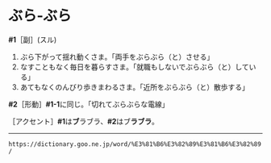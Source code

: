 # ぶら‐ぶら

**\#1**［副］(スル)
1. ぶら下がって揺れ動くさま。「両手をぶらぶら（と）させる」
2. なすこともなく毎日を暮らすさま。「就職もしないでぶらぶら（と）している」
3. あてもなくのんびり歩きまわるさま。「近所をぶらぶら（と）散歩する」
    

**\#2**［形動］**\#1-1**に同じ。「切れてぶらぶらな電線」

［アクセント］**\#1**は**ブ**ラブラ、**\#2**はブ**ラブラ**。

---
`https://dictionary.goo.ne.jp/word/%E3%81%B6%E3%82%89%E3%81%B6%E3%82%89/`